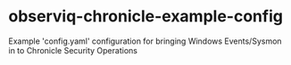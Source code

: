 # observiq-chronicle-example-config

Example 'config.yaml' configuration for bringing Windows Events/Sysmon in to Chronicle Security Operations
